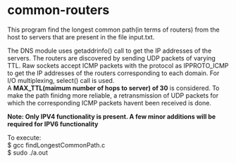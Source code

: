 # common-routers

This program find the longest common path(in terms of routers) from the host to servers that are present in the file input.txt.

The DNS module uses getaddrinfo() call to get the IP addresses of the servers. The routers are discovered by sending UDP packets of varying TTL. Raw sockets accept ICMP packets with the protocol as IPPROTO_ICMP to get the IP addresses of the routers corresponding to each domain. For I/O multiplexing, select() call is used.  
A **MAX_TTL(maimum number of hops to server) of 30** is considered. To make the path finidng more reliable, a retransmission of UDP packets for which the corresponding ICMP packets havent been received is done.

**Note: Only IPV4 functionality is present. A few minor additions will be required for IPV6 functionality**

To execute:  
$ gcc findLongestCommonPath.c  
$ sudo ./a.out <input-file>  
